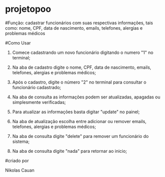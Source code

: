# projetopoo

#Função: cadastrar funcionários com suas respectivas informações, tais como: nome, CPF, data de nascimento, emails, telefones, alergias e problemas médicos

#Como Usar

1. Comece cadastrando um novo funcionário digitando o numero "1" no terminal;

2. Na aba de cadastro digite o nome, CPF, data de nascimento, emails, telefones, alergias e problemas médicos;

3. Após o cadastro, digite o número "2" no terminal para consultar o funcionário cadastrado;

4. Na aba de consulta as informações podem ser atualizadas, apagadas ou simplesmente verificadas;

5. Para atualizar as informações basta digitar "update" no painel;

6. Na aba de atualização escolha entre adicionar ou remover emails, telefones, alergias e problemas médicos;

7. Na aba de consulta digite "delete" para remover um funcionário do sistema;

8. Na aba de consulta digite "nada" para retornar ao inicio;


#criado por

Nikolas Cauan

